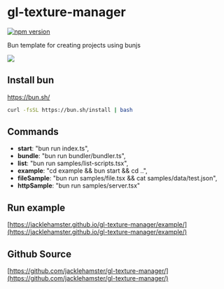 # gl-texture-manager
[![npm version](https://badge.fury.io/js/gl-texture-manager.svg)](https://www.npmjs.com/package/gl-texture-manager)

Bun template for creating projects using bunjs

![](https://jacklehamster.github.io/gl-texture-manager/icon.png)
## Install bun

https://bun.sh/

```bash
curl -fsSL https://bun.sh/install | bash
```

## Commands

- **start**: "bun run index.ts",
- **bundle**: "bun run bundler/bundler.ts",
- **list**: "bun run samples/list-scripts.tsx",
- **example**: "cd example && bun start && cd ..",
- **fileSample**: "bun run samples/file.tsx && cat samples/data/test.json",
- **httpSample**: "bun run samples/server.tsx"

## Run example

[https://jacklehamster.github.io/gl-texture-manager/example/](https://jacklehamster.github.io/gl-texture-manager/example/)

## Github Source

[https://github.com/jacklehamster/gl-texture-manager/](https://github.com/jacklehamster/gl-texture-manager/)
